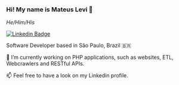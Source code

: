 ### Hi! My name is Mateus Levi 👋
_He/Him/His_

[![Linkedin Badge](https://img.shields.io/badge/-LinkedIn-blue?style=flat-square&logo=Linkedin&logoColor=white&link=https://www.linkedin.com/in/mateus-levi-silva-martins)](www.linkedin.com/in/mateus-levi-silva-martins)

Software Developer based in São Paulo, Brazil 🇧🇷


🔭 I’m currently working on PHP applications, such as websites, ETL, Webcrawlers and RESTful APIs.


📫 Feel free to have a look on my Linkedin profile.
